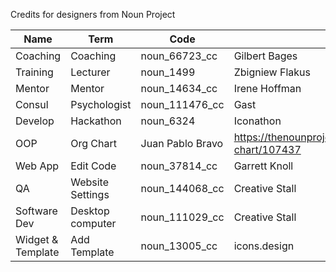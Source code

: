 Credits for designers from Noun Project

| Name     | Term         | Code           | Creator         | URL |
| -------- | ------------ | -------------- | --------------- | --- |
| Coaching | Coaching     | noun_66723_cc  | Gilbert Bages   | https://thenounproject.com/term/coaching/66723
| Training | Lecturer     | noun_1499      | Zbigniew Flakus | https://thenounproject.com/term/lecturer/1499
| Mentor   | Mentor       | noun_14634_cc  | Irene Hoffman   | https://thenounproject.com/term/mentor/14634
| Consul   | Psychologist | noun_111476_cc | Gast | https://thenounproject.com/term/psychologist/111476
| Develop  | Hackathon    | noun_6324      | Iconathon       | https://thenounproject.com/term/hackathon/6324
| OOP      | Org Chart    | Juan Pablo Bravo | https://thenounproject.com/term/organizational-chart/107437
| Web App  | Edit Code    | noun_37814_cc | Garrett Knoll | https://thenounproject.com/term/edit-code/37814
| QA       | Website Settings | noun_144068_cc | Creative Stall | https://thenounproject.com/term/website-settings/144068
| Software Dev | Desktop computer  | noun_111029_cc | Creative Stall | https://thenounproject.com/term/desktop-computer/111029
| Widget & Template | Add Template | noun_13005_cc  | icons.design   | https://thenounproject.com/term/add-template/13005
